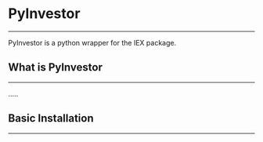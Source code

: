 # PyInvestor
---

PyInvestor is a python wrapper for the IEX package.

## What is PyInvestor
---
.....

## Basic Installation
----

